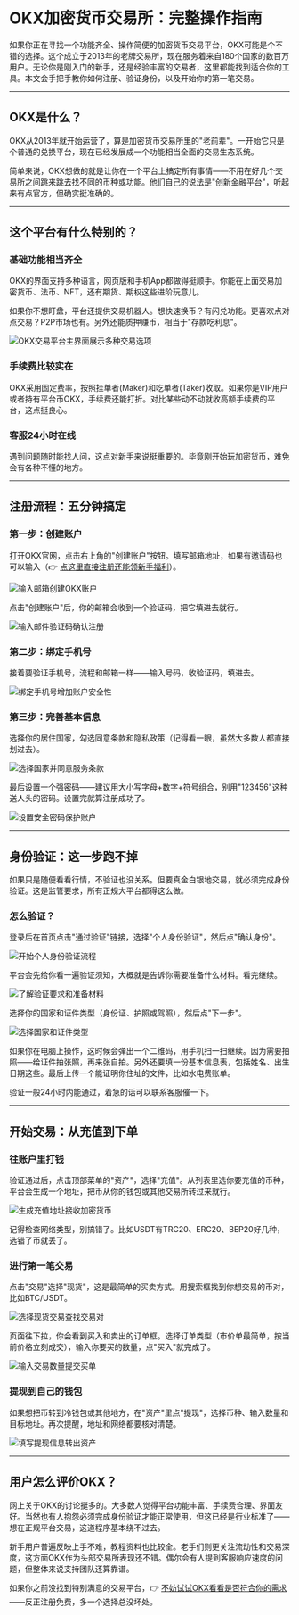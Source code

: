 # OKX加密货币交易所：完整操作指南

如果你正在寻找一个功能齐全、操作简便的加密货币交易平台，OKX可能是个不错的选择。这个成立于2013年的老牌交易所，现在服务着来自180个国家的数百万用户。无论你是刚入门的新手，还是经验丰富的交易者，这里都能找到适合你的工具。本文会手把手教你如何注册、验证身份，以及开始你的第一笔交易。

---

## OKX是什么？

OKX从2013年就开始运营了，算是加密货币交易所里的"老前辈"。一开始它只是个普通的兑换平台，现在已经发展成一个功能相当全面的交易生态系统。

简单来说，OKX想做的就是让你在一个平台上搞定所有事情——不用在好几个交易所之间跳来跳去找不同的币种或功能。他们自己的说法是"创新金融平台"，听起来有点官方，但确实挺准确的。

---

## 这个平台有什么特别的？

### 基础功能相当齐全

OKX的界面支持多种语言，网页版和手机App都做得挺顺手。你能在上面交易加密货币、法币、NFT，还有期货、期权这些进阶玩意儿。

如果你不想盯盘，平台还提供交易机器人。想快速换币？有闪兑功能。更喜欢点对点交易？P2P市场也有。另外还能质押赚币，相当于"存款吃利息"。

![OKX交易平台主界面展示多种交易选项](image/6471732413.webp)

### 手续费比较实在

OKX采用固定费率，按照挂单者(Maker)和吃单者(Taker)收取。如果你是VIP用户或者持有平台币OKX，手续费还能打折。对比某些动不动就收高额手续费的平台，这点挺良心。

### 客服24小时在线

遇到问题随时能找人问，这点对新手来说挺重要的。毕竟刚开始玩加密货币，难免会有各种不懂的地方。

---

## 注册流程：五分钟搞定

### 第一步：创建账户

打开OKX官网，点击右上角的"创建账户"按钮。填写邮箱地址，如果有邀请码也可以输入（👉 [点这里直接注册还能领新手福利](https://www.okx.com/join/62834398)）。

![输入邮箱创建OKX账户](image/4065537759584861.webp)

点击"创建账户"后，你的邮箱会收到一个验证码，把它填进去就行。

![输入邮件验证码确认注册](image/523496132.webp)

### 第二步：绑定手机号

接着要验证手机号，流程和邮箱一样——输入号码，收验证码，填进去。

![绑定手机号增加账户安全性](image/151125534760.webp)

### 第三步：完善基本信息

选择你的居住国家，勾选同意条款和隐私政策（记得看一眼，虽然大多数人都直接划过去）。

![选择国家并同意服务条款](image/615633748558273.webp)

最后设置一个强密码——建议用大小写字母+数字+符号组合，别用"123456"这种送人头的密码。设置完就算注册成功了。

![设置安全密码保护账户](image/57922098002818.webp)

---

## 身份验证：这一步跑不掉

如果只是随便看看行情，不验证也没关系。但要真金白银地交易，就必须完成身份验证。这是监管要求，所有正规大平台都得这么做。

### 怎么验证？

登录后在首页点击"通过验证"链接，选择"个人身份验证"，然后点"确认身份"。

![开始个人身份验证流程](image/2216696315833.webp)

平台会先给你看一遍验证须知，大概就是告诉你需要准备什么材料。看完继续。

![了解验证要求和准备材料](image/7224285706363975.webp)

选择你的国家和证件类型（身份证、护照或驾照），然后点"下一步"。

![选择国家和证件类型](image/5168236720.webp)

如果你在电脑上操作，这时候会弹出一个二维码，用手机扫一扫继续。因为需要拍照——给证件拍张照，再来张自拍。另外还要填一份基本信息表，包括姓名、出生日期这些。最后上传一个能证明你住址的文件，比如水电费账单。

验证一般24小时内能通过，着急的话可以联系客服催一下。

---

## 开始交易：从充值到下单

### 往账户里打钱

验证通过后，点击顶部菜单的"资产"，选择"充值"。从列表里选你要充值的币种，平台会生成一个地址，把币从你的钱包或其他交易所转过来就行。

![生成充值地址接收加密货币](image/4640292443.webp)

记得检查网络类型，别搞错了。比如USDT有TRC20、ERC20、BEP20好几种，选错了币就丢了。

### 进行第一笔交易

点击"交易"选择"现货"，这是最简单的买卖方式。用搜索框找到你想交易的币对，比如BTC/USDT。

![选择现货交易查找交易对](image/15353583330894.webp)

页面往下拉，你会看到买入和卖出的订单框。选择订单类型（市价单最简单，按当前价格立刻成交），输入你要买的数量，点"买入"就完成了。

![输入交易数量提交买单](image/9533686142.webp)

### 提现到自己的钱包

如果想把币转到冷钱包或其他地方，在"资产"里点"提现"，选择币种、输入数量和目标地址。再次提醒，地址和网络都要核对清楚。

![填写提现信息转出资产](image/883683877.webp)

---

## 用户怎么评价OKX？

网上关于OKX的讨论挺多的。大多数人觉得平台功能丰富、手续费合理、界面友好。当然也有人抱怨必须完成身份验证才能正常使用，但这已经是行业标准了——想在正规平台交易，这道程序基本绕不过去。

新手用户普遍反映上手不难，教程资料也比较全。老手们则更关注流动性和交易深度，这方面OKX作为头部交易所表现还不错。偶尔会有人提到客服响应速度的问题，但整体来说支持团队还算靠谱。

如果你之前没找到特别满意的交易平台，👉 [不妨试试OKX看看是否符合你的需求](https://www.okx.com/join/62834398)——反正注册免费，多一个选择总没坏处。

